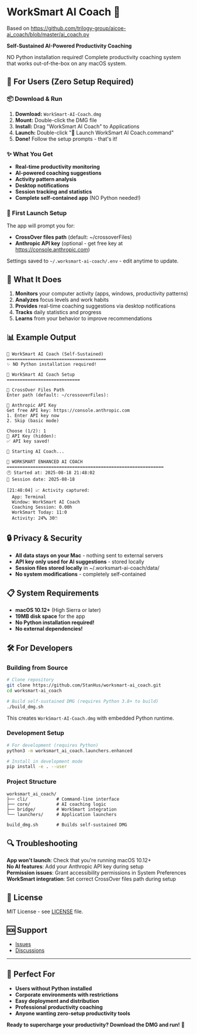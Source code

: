 # WorkSmart AI Coach 🤖

Based on https://github.com/trilogy-group/aicoe-ai_coach/blob/master/ai_coach.py

**Self-Sustained AI-Powered Productivity Coaching**

NO Python installation required! Complete productivity coaching system that works out-of-the-box on any macOS system.

## 🎯 For Users (Zero Setup Required)

### 📦 Download & Run

1. **Download:** `WorkSmart-AI-Coach.dmg`
2. **Mount:** Double-click the DMG file
3. **Install:** Drag "WorkSmart AI Coach" to Applications
4. **Launch:** Double-click "🚀 Launch WorkSmart AI Coach.command"
5. **Done!** Follow the setup prompts - that's it!

### ✨ What You Get

- **Real-time productivity monitoring**
- **AI-powered coaching suggestions**
- **Activity pattern analysis**
- **Desktop notifications**
- **Session tracking and statistics**
- **Complete self-contained app** (NO Python needed!)

### 🔧 First Launch Setup

The app will prompt you for:

- **CrossOver files path** (default: ~/crossoverFiles)
- **Anthropic API key** (optional - get free key at https://console.anthropic.com)

Settings saved to `~/.worksmart-ai-coach/.env` - edit anytime to update.

## 🚀 What It Does

1. **Monitors** your computer activity (apps, windows, productivity patterns)
2. **Analyzes** focus levels and work habits
3. **Provides** real-time coaching suggestions via desktop notifications
4. **Tracks** daily statistics and progress
5. **Learns** from your behavior to improve recommendations

## 📊 Example Output

```
🚀 WorkSmart AI Coach (Self-Sustained)
======================================
✨ NO Python installation required!

🔧 WorkSmart AI Coach Setup
============================

📁 CrossOver Files Path
Enter path (default: ~/crossoverFiles):

🔑 Anthropic API Key
Get free API key: https://console.anthropic.com
1. Enter API key now
2. Skip (basic mode)

Choose (1/2): 1
🔐 API Key (hidden):
✅ API key saved!

🎯 Starting AI Coach...

🚀 WORKSMART ENHANCED AI COACH
============================================================
🕐 Started at: 2025-08-18 21:48:02
📅 Session date: 2025-08-18

[21:48:04] 📈 Activity captured:
  App: Terminal
  Window: WorkSmart AI Coach
  Coaching Session: 0.00h
  WorkSmart Today: 11:0
  Activity: 24🔤 30🖱️
```

## 🔒 Privacy & Security

- **All data stays on your Mac** - nothing sent to external servers
- **API key only used for AI suggestions** - stored locally
- **Session files stored locally** in ~/.worksmart-ai-coach/data/
- **No system modifications** - completely self-contained

## 📋 System Requirements

- **macOS 10.12+** (High Sierra or later)
- **19MB disk space** for the app
- **No Python installation required!**
- **No external dependencies!**

## 🛠️ For Developers

### Building from Source

```bash
# Clone repository
git clone https://github.com/StanHus/worksmart-ai_coach.git
cd worksmart-ai_coach

# Build self-sustained DMG (requires Python 3.8+ to build)
./build_dmg.sh
```

This creates `WorkSmart-AI-Coach.dmg` with embedded Python runtime.

### Development Setup

```bash
# For development (requires Python)
python3 -m worksmart_ai_coach.launchers.enhanced

# Install in development mode
pip install -e . --user
```

### Project Structure

```
worksmart_ai_coach/
├── cli/           # Command-line interface
├── core/          # AI coaching logic
├── bridge/        # WorkSmart integration
└── launchers/     # Application launchers

build_dmg.sh       # Builds self-sustained DMG
```

## 🔍 Troubleshooting

**App won't launch**: Check that you're running macOS 10.12+  
**No AI features**: Add your Anthropic API key during setup  
**Permission issues**: Grant accessibility permissions in System Preferences  
**WorkSmart integration**: Set correct CrossOver files path during setup

## 📄 License

MIT License - see [LICENSE](LICENSE) file.

## 🆘 Support

- [Issues](https://github.com/StanHus/worksmart-ai_coach/issues)
- [Discussions](https://github.com/StanHus/worksmart-ai_coach/discussions)

---

## 🎉 Perfect For

- **Users without Python installed**
- **Corporate environments with restrictions**
- **Easy deployment and distribution**
- **Professional productivity coaching**
- **Anyone wanting zero-setup productivity tools**

**Ready to supercharge your productivity? Download the DMG and run!** 🚀
